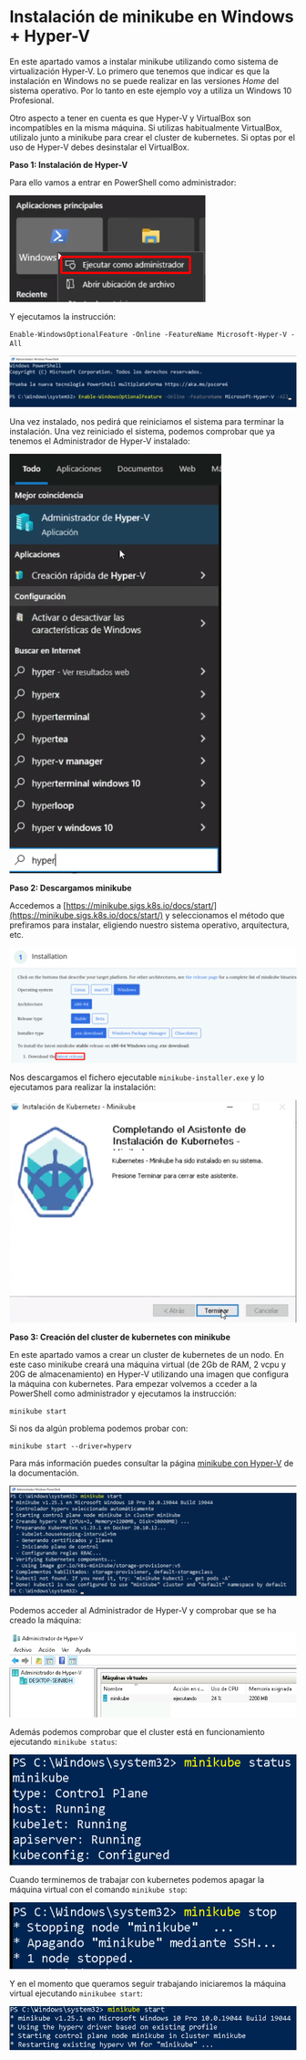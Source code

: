 # Instalación de minikube en Windows + Hyper-V

En este apartado vamos a instalar minikube utilizando como sistema de virtualización Hyper-V. Lo primero que tenemos que indicar es que la instalación en Windows no se puede realizar en las versiones *Home* del sistema operativo. Por lo tanto en este ejemplo voy a utiliza un Windows 10 Profesional.

Otro aspecto a tener en cuenta es que Hyper-V y VirtualBox son incompatibles en la misma máquina. Si utilizas habitualmente VirtualBox, utilizalo junto a minikube para crear el cluster de kubernetes. Si optas por el uso de Hyper-V debes desinstalar el VirtualBox.

**Paso 1: Instalación de Hyper-V**

Para ello vamos a entrar en PowerShell como administrador:

![windows1](img/windows1.png)

Y ejecutamos la instrucción:

```
Enable-WindowsOptionalFeature -Online -FeatureName Microsoft-Hyper-V -All
```

![windows1](img/windows2.png)

Una vez instalado, nos pedirá que reiniciamos el sistema para terminar la instalación. Una vez reiniciado el sistema, podemos comprobar que ya tenemos el Administrador de Hyper-V instalado:

![windows1](img/windows3.png)

**Paso 2: Descargamos minikube**

Accedemos a [https://minikube.sigs.k8s.io/docs/start/](https://minikube.sigs.k8s.io/docs/start/)
y seleccionamos el método que prefiramos para instalar, eligiendo nuestro sistema operativo, arquitectura, etc.

![windows1](img/windows4.png)

Nos descargamos el fichero ejecutable `minikube-installer.exe` y lo ejecutamos para realizar la instalación:

![windows1](img/windows5.png)

**Paso 3: Creación del cluster de kubernetes con minikube**

En este apartado vamos a crear un cluster de kubernetes de un nodo. En este caso minikube creará una máquina virtual (de 2Gb de RAM, 2 vcpu y 20G de almacenamiento) en Hyper-V utilizando una imagen que configura la máquina con kubernetes. Para empezar volvemos a cceder a la PowerShell como administrador y ejecutamos la instrucción:

```
minikube start
```

Si nos da algún problema podemos probar con:

```
minikube start --driver=hyperv
```

Para más información puedes consultar la página [minikube con Hyper-V](https://minikube.sigs.k8s.io/docs/drivers/hyperv/) de la documentación.

![windows1](img/windows6.png)

Podemos acceder al Administrador de Hyper-V y comprobar que se ha creado la máquina:

![windows1](img/windows7.png)

Además podemos comprobar que el cluster está en funcionamiento ejecutando `minikube status`:

![windows1](img/windows10.png)

Cuando terminemos de trabajar con kubernetes podemos apagar la máquina virtual con el comando `minikube stop`:

![windows1](img/windows8.png)

Y en el momento que queramos seguir trabajando iniciaremos la máquina virtual ejecutando `minikubee start`:

![windows1](img/windows9.png)